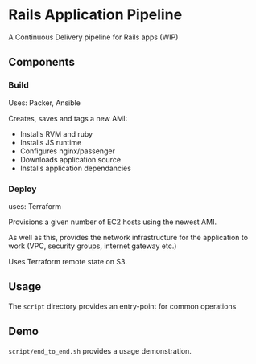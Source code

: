 # Rails Application Pipeline

A Continuous Delivery pipeline for Rails apps (WIP)

## Components

### Build

Uses: Packer, Ansible

Creates, saves and tags a new AMI:

- Installs RVM and ruby
- Installs JS runtime 
- Configures nginx/passenger
- Downloads application source
- Installs application dependancies 

### Deploy

uses: Terraform 

Provisions a given number of EC2 hosts using the newest AMI.

As well as this, provides the network infrastructure for the application to work (VPC, security groups, internet gateway etc.)

Uses Terraform remote state on S3. 

## Usage

The `script` directory provides an entry-point for common operations

## Demo

`script/end_to_end.sh` provides a usage demonstration.


